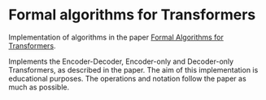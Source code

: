 # Formal algorithms for Transformers
Implementation of algorithms in the paper [Formal Algorithms for Transformers](https://arxiv.org/abs/2207.09238).

Implements the Encoder-Decoder, Encoder-only and Decoder-only Transformers, 
as described in the paper. The aim of this implementation is educational purposes.
The operations and notation follow the paper as much as possible.  